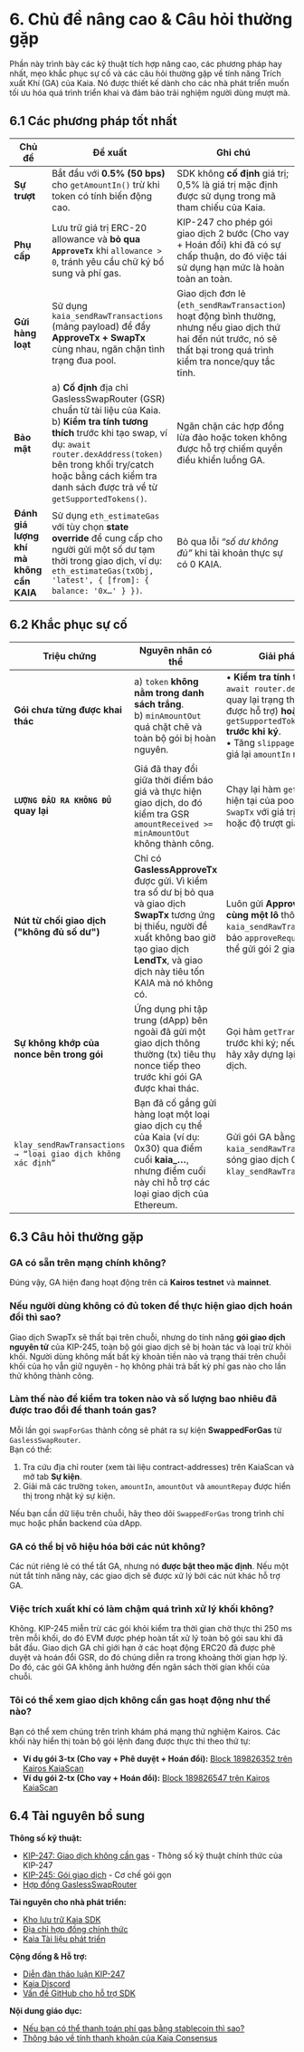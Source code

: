 # 6. Chủ đề nâng cao & Câu hỏi thường gặp

Phần này trình bày các kỹ thuật tích hợp nâng cao, các phương pháp hay nhất, mẹo khắc phục sự cố và các câu hỏi thường gặp về tính năng Trích xuất Khí (GA) của Kaia. Nó được thiết kế dành cho các nhà phát triển muốn tối ưu hóa quá trình triển khai và đảm bảo trải nghiệm người dùng mượt mà.

## 6.1 Các phương pháp tốt nhất

| Chủ đề                                   | Đề xuất                                                                                                                                                                                                                                                                                                                                           | Ghi chú                                                                                                                                                                                                      |
| ---------------------------------------- | ------------------------------------------------------------------------------------------------------------------------------------------------------------------------------------------------------------------------------------------------------------------------------------------------------------------------------------------------- | ------------------------------------------------------------------------------------------------------------------------------------------------------------------------------------------------------------ |
| **Sự trượt**                             | Bắt đầu với **0.5% (50 bps)** cho `getAmountIn()` trừ khi token có tính biến động cao.                                                                                                                                                                                                         | SDK không **cố định** giá trị; 0,5% là giá trị mặc định được sử dụng trong mã tham chiếu của Kaia.                                                                                           |
| **Phụ cấp**                              | Lưu trữ giá trị ERC-20 allowance và **bỏ qua `ApproveTx`** khi `allowance > 0`, tránh yêu cầu chữ ký bổ sung và phí gas.                                                                                                                                                                                                          | KIP-247 cho phép gói giao dịch 2 bước (Cho vay + Hoán đổi) khi đã có sự chấp thuận, do đó việc tái sử dụng hạn mức là hoàn toàn an toàn.                                  |
| **Gửi hàng loạt**                        | Sử dụng `kaia_sendRawTransactions` (mảng payload) để đẩy **ApproveTx + SwapTx** cùng nhau, ngăn chặn tình trạng đua pool.                                                                                                                                                                                      | Giao dịch đơn lẻ (`eth_sendRawTransaction`) hoạt động bình thường, nhưng nếu giao dịch thứ hai đến nút trước, nó sẽ thất bại trong quá trình kiểm tra nonce/quy tắc tĩnh. |
| **Bảo mật**                              | a) **Cố định** địa chỉ GaslessSwapRouter (GSR) chuẩn từ tài liệu của Kaia. <br/>b) **Kiểm tra tính tương thích** trước khi tạo swap, ví dụ: `await router.dexAddress(token)` bên trong khối try/catch hoặc bằng cách kiểm tra danh sách được trả về từ `getSupportedTokens()`. | Ngăn chặn các hợp đồng lừa đảo hoặc token không được hỗ trợ chiếm quyền điều khiển luồng GA.                                                                                                 |
| **Đánh giá lượng khí mà không cần KAIA** | Sử dụng `eth_estimateGas` với tùy chọn **state override** để cung cấp cho người gửi một số dư tạm thời trong giao dịch, ví dụ: `eth_estimateGas(txObj, 'latest', { [from]: { balance: '0x…' } })`.                                                                                                                | Bỏ qua lỗi _“số dư không đủ”_ khi tài khoản thực sự có 0 KAIA.                                                                                                                               |

## 6.2 Khắc phục sự cố

| Triệu chứng                                                     | Nguyên nhân có thể                                                                                                                                                                                                                                 | Giải pháp được đề xuất                                                                                                                                                                                                                                                                                                                              |
| --------------------------------------------------------------- | -------------------------------------------------------------------------------------------------------------------------------------------------------------------------------------------------------------------------------------------------- | --------------------------------------------------------------------------------------------------------------------------------------------------------------------------------------------------------------------------------------------------------------------------------------------------------------------------------------------------- |
| **Gói chưa từng được khai thác**                                | a) `token` **không nằm trong danh sách trắng**. <br/>b) `minAmountOut` quá chặt chẽ và toàn bộ gói bị hoàn nguyên.                                                                                                 | • **Kiểm tra tính tương thích trước tiên**: `await router.dexAddress(token)` (sẽ quay lại trạng thái ban đầu nếu không được hỗ trợ) **hoặc** `getSupportedTokens().includes(token)` **trước khi ký**.<br/>• Tăng `slippageBps` hoặc yêu cầu báo giá lại `amountIn` ngay lập tức. |
| **`LƯỢNG ĐẦU RA KHÔNG ĐỦ` quay lại**                            | Giá đã thay đổi giữa thời điểm báo giá và thực hiện giao dịch, do đó kiểm tra GSR `amountReceived >= minAmountOut` không thành công.                                                                                               | Chạy lại hàm `getAmountIn()` với số dư hiện tại của pool, sau đó xây dựng lại `SwapTx` với giá trị `minAmountOut` cao hơn hoặc độ trượt giá rộng hơn.                                                                                                                                                                               |
| **Nút từ chối giao dịch ("không đủ số dư")** | Chỉ có **GaslessApproveTx** được gửi. Vì kiểm tra số dư bị bỏ qua và giao dịch **SwapTx** tương ứng bị thiếu, người đề xuất không bao giờ tạo giao dịch **LendTx**, và giao dịch này tiêu tốn KAIA mà nó không có. | Luôn gửi **ApproveTx & SwapTx trong cùng một lô** thông qua `kaia_sendRawTransactions`, hoặc đảm bảo `approveRequired == false` để có thể gửi gói 2 giao dịch.                                                                                                                                                  |
| **Sự không khớp của nonce bên trong gói**                       | Ứng dụng phi tập trung (dApp) bên ngoài đã gửi một giao dịch thông thường (tx) tiêu thụ nonce tiếp theo trước khi gói GA được khai thác.                                                     | Gọi hàm `getTransactionCount()` ngay trước khi ký; nếu nonce đã thay đổi, hãy xây dựng lại cả hai đối tượng giao dịch.                                                                                                                                                                                                              |
| `klay_sendRawTransactions → “loại giao dịch không xác định”`    | Bạn đã cố gắng gửi hàng loạt một loại giao dịch cụ thể của Kaia (ví dụ: 0x30) qua điểm cuối **kaia_…**, nhưng điểm cuối này chỉ hỗ trợ các loại giao dịch của Ethereum.    | Gửi gói GA bằng `kaia_sendRawTransactions`, sau đó phát sóng giao dịch 0x30 AppTx bằng `klay_sendRawTransaction`.                                                                                                                                                                                                                   |

## 6.3 Câu hỏi thường gặp

### GA có sẵn trên mạng chính không?

Đúng vậy, GA hiện đang hoạt động trên cả **Kairos testnet** và **mainnet**.

### Nếu người dùng không có đủ token để thực hiện giao dịch hoán đổi thì sao?

Giao dịch SwapTx sẽ thất bại trên chuỗi, nhưng do tính năng **gói giao dịch nguyên tử** của KIP-245, toàn bộ gói giao dịch sẽ bị hoàn tác và loại trừ khỏi khối. Người dùng không mất bất kỳ khoản tiền nào và trạng thái trên chuỗi khối của họ vẫn giữ nguyên - họ không phải trả bất kỳ phí gas nào cho lần thử không thành công.

### Làm thế nào để kiểm tra token nào và số lượng bao nhiêu đã được trao đổi để thanh toán gas?

Mỗi lần gọi `swapForGas` thành công sẽ phát ra sự kiện **SwappedForGas** từ `GaslessSwapRouter`.  
Bạn có thể:

1. Tra cứu địa chỉ router (xem tài liệu contract-addresses) trên KaiaScan và mở tab **Sự kiện**.
2. Giải mã các trường `token`, `amountIn`, `amountOut` và `amountRepay` được hiển thị trong nhật ký sự kiện.

Nếu bạn cần dữ liệu trên chuỗi, hãy theo dõi `SwappedForGas` trong trình chỉ mục hoặc phần backend của dApp.

### GA có thể bị vô hiệu hóa bởi các nút không?

Các nút riêng lẻ có thể tắt GA, nhưng nó **được bật theo mặc định**. Nếu một nút tắt tính năng này, các giao dịch sẽ được xử lý bởi các nút khác hỗ trợ GA.

### Việc trích xuất khí có làm chậm quá trình xử lý khối không?

Không. KIP-245 miễn trừ các gói khỏi kiểm tra thời gian chờ thực thi 250 ms trên mỗi khối, do đó EVM được phép hoàn tất xử lý toàn bộ gói sau khi đã bắt đầu. Giao dịch GA chỉ giới hạn ở các hoạt động ERC20 đã được phê duyệt và hoán đổi GSR, do đó chúng diễn ra trong khoảng thời gian hợp lý. Do đó, các gói GA không ảnh hưởng đến ngân sách thời gian khối của chuỗi.

### Tôi có thể xem giao dịch không cần gas hoạt động như thế nào?

Bạn có thể xem chúng trên trình khám phá mạng thử nghiệm Kairos. Các khối này hiển thị toàn bộ gói lệnh đang được thực thi theo thứ tự:

- **Ví dụ gói 3-tx (Cho vay + Phê duyệt + Hoán đổi):** [Block 189826352 trên Kairos KaiaScan](https://kairos.kaiascan.io/block/189826352?tabId=blockTransactions&page=1)
- **Ví dụ gói 2-tx (Cho vay + Hoán đổi):** [Block 189826547 trên Kairos KaiaScan](https://kairos.kaiascan.io/block/189826547?tabId=blockTransactions)

## 6.4 Tài nguyên bổ sung

**Thông số kỹ thuật:**

- [KIP-247: Giao dịch không cần gas](https://kips.kaia.io/KIPs/kip-247) - Thông số kỹ thuật chính thức của KIP-247
- [KIP-245: Gói giao dịch](https://kips.kaia.io/KIPs/kip-245) - Cơ chế gói gọn
- [Hợp đồng GaslessSwapRouter](https://github.com/kaiachain/kaia/blob/v2.0.3/contracts/contracts/system_contracts/kip247/GaslessSwapRouter.sol)

**Tài nguyên cho nhà phát triển:**

- [Kho lưu trữ Kaia SDK](https://github.com/kaiachain/kaia-sdk)
- [Địa chỉ hợp đồng chính thức](https://docs.kaia.io/references/contract-addresses/)
- [Kaia Tài liệu phát triển](https://docs.kaia.io/)

**Cộng đồng & Hỗ trợ:**

- [Diễn đàn thảo luận KIP-247](https://devforum.kaia.io/t/discussion-on-kip-247/8089)
- [Kaia Discord](https://discord.gg/kaiachain)
- [Vấn đề GitHub cho hỗ trợ SDK](https://github.com/kaiachain/kaia-sdk/issues)

**Nội dung giáo dục:**

- [Nếu bạn có thể thanh toán phí gas bằng stablecoin thì sao?](https://medium.com/kaiachain/pay-for-gas-fees-with-any-token-a-deep-dive-into-kaias-trustless-gas-abstraction-d670355a096b)
- [Thông báo về tính thanh khoản của Kaia Consensus](https://medium.com/kaiachain/kaia-consensus-liquidity-a-new-paradigm-in-blockchain-liquidity-7c8a7393cd19)
